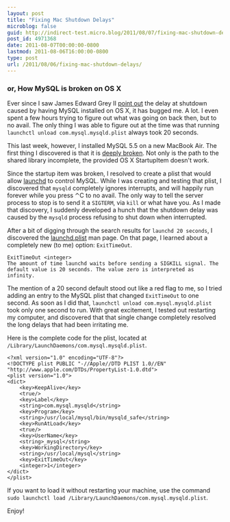```yaml
---
layout: post
title: "Fixing Mac Shutdown Delays"
microblog: false
guid: http://indirect-test.micro.blog/2011/08/07/fixing-mac-shutdown-delays/
post_id: 4971368
date: 2011-08-07T00:00:00-0800
lastmod: 2011-08-06T16:00:00-0800
type: post
url: /2011/08/06/fixing-mac-shutdown-delays/
---
```

### or, How MySQL is broken on OS X

Ever since I saw James Edward Grey II [point out][1] the delay at shutdown caused by having MySQL installed on OS X, it has bugged me. A lot. I even spent a few hours trying to figure out what was going on back then, but to no avail. The only thing I was able to figure out at the time was that running `launchctl unload com.mysql.mysqld.plist` always took 20 seconds.

This last week, however, I installed MySQL 5.5 on a new MacBook Air. The first thing I discovered is that it is [deeply broken][2]. Not only is the path to the shared library incomplete, the provided OS X StartupItem doesn't work.

[1]: http://twitter.com/#!/JEG2/status/49261212801839104
[2]: http://lightyearsoftware.com/2011/02/mysql-5-5-on-mac-os-x/

Since the startup item was broken, I resolved to create a plist that would allow [launchd][3] to control MySQL. While I was creating and testing that plist, I discovered that `mysqld` completely ignores interrupts, and will happily run forever while you press ⌃C to no avail. The only way to tell the server process to stop is to send it a `SIGTERM`, via `kill` or what have you. As I made that discovery, I suddenly developed a hunch that the shutdown delay was caused by the `mysqld` process refusing to shut down when interrupted.

[3]: http://developer.apple.com/library/mac/#documentation/Darwin/Reference/ManPages/man8/launchd.8.html

After a bit of digging through the search results for `launchd 20 seconds`, I discovered the [launchd.plist][4] man page. On that page, I learned about a completely new (to me) option: `ExitTimeOut`.

    ExitTimeOut <integer>
    The amount of time launchd waits before sending a SIGKILL signal. The default value is 20 seconds. The value zero is interpreted as infinity.

[4]: http://developer.apple.com/library/mac/#documentation/Darwin/Reference/ManPages/man5/launchd.plist.5.html

The mention of a 20 second default stood out like a red flag to me, so I tried adding an entry to the MySQL plist that changed `ExitTimeOut` to one second. As soon as I did that, `launchctl unload com.mysql.mysqld.plist` took only one second to run. With great excitement, I tested out restarting my computer, and discovered that that single change completely resolved the long delays that had been irritating me.

Here is the complete code for the plist, located at `/Library/LaunchDaemons/com.mysql.mysqld.plist`.

    <?xml version="1.0" encoding="UTF-8"?>
    <!DOCTYPE plist PUBLIC "-//Apple//DTD PLIST 1.0//EN"
    "http://www.apple.com/DTDs/PropertyList-1.0.dtd">
    <plist version="1.0">
    <dict>
    	<key>KeepAlive</key>
    	<true/>
    	<key>Label</key>
    	<string>com.mysql.mysqld</string>
    	<key>Program</key>
    	<string>/usr/local/mysql/bin/mysqld_safe</string>
    	<key>RunAtLoad</key>
    	<true/>
        <key>UserName</key>
        <string>_mysql</string>
    	<key>WorkingDirectory</key>
        <string>/usr/local/mysql</string>
    	<key>ExitTimeOut</key>
    	<integer>1</integer>
    </dict>
    </plist>

If you want to load it without restarting your machine, use the command `sudo launchctl load /Library/LaunchDaemons/com.mysql.mysqld.plist`.

Enjoy!
